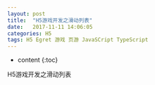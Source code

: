 ```yaml
---
layout: post
title:  "H5游戏开发之滑动列表"
date:   2017-11-11 14:06:05
categories: H5
tags: H5 Egret 游戏 页游 JavaSCript TypeScript
---
```


* content
{:toc}

H5游戏开发之滑动列表